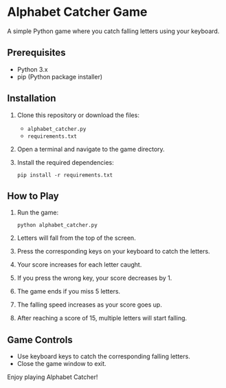 # Alphabet Catcher Game

A simple Python game where you catch falling letters using your keyboard.

## Prerequisites

- Python 3.x
- pip (Python package installer)

## Installation

1. Clone this repository or download the files:
   - `alphabet_catcher.py`
   - `requirements.txt`

2. Open a terminal and navigate to the game directory.

3. Install the required dependencies:

   ```
   pip install -r requirements.txt
   ```

## How to Play

1. Run the game:

   ```
   python alphabet_catcher.py
   ```

2. Letters will fall from the top of the screen.
3. Press the corresponding keys on your keyboard to catch the letters.
4. Your score increases for each letter caught.
5. If you press the wrong key, your score decreases by 1.
6. The game ends if you miss 5 letters.
7. The falling speed increases as your score goes up.
8. After reaching a score of 15, multiple letters will start falling.

## Game Controls

- Use keyboard keys to catch the corresponding falling letters.
- Close the game window to exit.

Enjoy playing Alphabet Catcher!